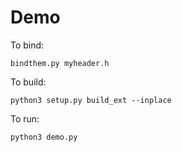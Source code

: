 # Demo

To bind:

```
bindthem.py myheader.h
```

To build:

```
python3 setup.py build_ext --inplace
```

To run:

```
python3 demo.py
```

